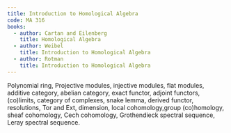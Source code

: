 ```yaml
---
title: Introduction to Homological Algebra
code: MA 316
books:
  - author: Cartan and Eilenberg
    title: Homological Algebra
  - author: Weibel
    title: Introduction to Homological Algebra
  - author: Rotman
    title: Introduction to Homological Algebra
---
```


Polynomial ring, Projective modules, injective modules, flat modules, additive category, abelian
category, exact functor, adjoint functors, (co)limits, category of complexes, snake lemma, derived
functor, resolutions, Tor and Ext, dimension, local cohomology,group (co)homology, sheaf
cohomology, Cech cohomology, Grothendieck spectral sequence, Leray spectral sequence.
